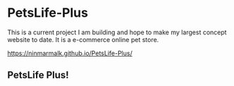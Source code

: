 # PetsLife-Plus
This is a current project I am building and hope to make my largest concept website to date. It is a e-commerce online pet store.

https://ninmarmalk.github.io/PetsLife-Plus/

## PetsLife Plus!

